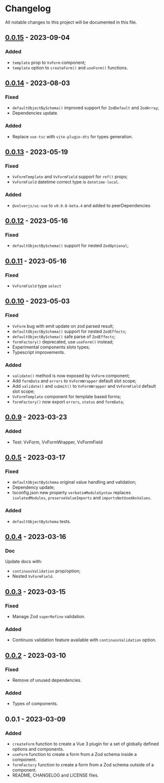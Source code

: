 # Changelog

All notable changes to this project will be documented in this file.

## [0.0.15] - 2023-09-04

### Added

- `template` prop to `VvForm` component;
- `template` option to `createForm()` and `useForm()` functions.

## [0.0.14] - 2023-08-03

### Fixed

- `defaultObjectBySchema()` improved support for `ZodDefault` and `ZodArray`;
- Dependencies update.

### Added

- Replace `vue-tsc` with `vite-plugin-dts` for types generation.

## [0.0.13] - 2023-05-19

### Fixed

- `VvFormTemplate` and `VvFormField` support for `ref()` props;
- `VvFormField` datetime correct type is `datetime-local`.

### Added

- `@volverjs/ui-vue` to `v0.0.8-beta.4` and added to peerDependencies

## [0.0.12] - 2023-05-16

### Fixed

- `defaultObjectBySchema()` support for nested `ZodOptional`;

## [0.0.11] - 2023-05-16

### Fixed

- `VvFormField` type `select`

## [0.0.10] - 2023-05-03

### Fixed

- `VvForm` bug with emit update on zod parsed result;
- `defaultObjectBySchema()` support for nested `ZodEffects`;
- `defaultObjectBySchema()` safe parse of `ZodEffects`;
- `formFactory()` deprecated, use `useForm()` instead;
- Experimental components slots types;
- Typescript improvements.

### Added

- `validate()` method is now exposed by `VvForm` component;
- Add `formData` and `errors` to `VvFormWrapper` default slot scope;
- Add `validate()` and `submit()` to `VvFormWrapper` and `VvFormField` default slot scope;
- `VvFormTemplate` component for template based forms;
- `formFactory()` now export `errors`, `status` and `formData`;

## [0.0.9] - 2023-03-23

### Added

- Test: VvForm, VvFormWrapper, VvFormField

## [0.0.5] - 2023-03-17

### Fixed

- `defaultObjectBySchema` original value handling and validation;
- Dependency update;
- tsconfig.json new property `verbatimModuleSyntax` replaces `isolatedModules`, `preserveValueImports` and `importsNotUsedAsValues`.

### Added

- `defaultObjectBySchema` tests.

## [0.0.4] - 2023-03-16

### Doc

Update docs with:

- `continuosValidation` prop/option;
- Nested `VvFormField`.

## [0.0.3] - 2023-03-15

### Fixed

- Manage Zod `superRefine` validation.

### Added

- Continuos validation feature available with `continuosValidation` option.

## [0.0.2] - 2023-03-10

### Fixed

- Remove of unused dependencies.

### Added

- Types of components.

## 0.0.1 - 2023-03-09

### Added

- `createForm` function to create a Vue 3 plugin for a set of globally defined options and components.
- `useForm` function to create a form from a Zod schema inside a component.
- `formFactory` function to create a form from a Zod schema outside of a component.
- README, CHANGELOG and LICENSE files.

[0.0.15]: https://github.com/volverjs/form-vue/compare/v0.0.14...v0.0.15
[0.0.14]: https://github.com/volverjs/form-vue/compare/v0.0.13...v0.0.14
[0.0.13]: https://github.com/volverjs/form-vue/compare/v0.0.12...v0.0.13
[0.0.12]: https://github.com/volverjs/form-vue/compare/v0.0.11...v0.0.12
[0.0.11]: https://github.com/volverjs/form-vue/compare/v0.0.10...v0.0.11
[0.0.10]: https://github.com/volverjs/form-vue/compare/v0.0.9...v0.0.10
[0.0.9]: https://github.com/volverjs/form-vue/compare/v0.0.5...v0.0.9
[0.0.5]: https://github.com/volverjs/form-vue/compare/v0.0.4...v0.0.5
[0.0.4]: https://github.com/volverjs/form-vue/compare/v0.0.3...v0.0.4
[0.0.3]: https://github.com/volverjs/form-vue/compare/v0.0.2...v0.0.3
[0.0.2]: https://github.com/volverjs/form-vue/compare/v0.0.1...v0.0.2

